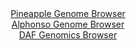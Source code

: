 <div id="Pineapple_Genome_Browser" align="center">
  <a href="https://igv.org/app/?sessionURL=blob:zZJta9swFIX_iyBlA8eW7NiuDWXkravpSFizNE1KMbItO0ptyZNkO2nIf59WNvap0HzYGEggXSTdc46eI2iJkJQzEALbRK6JEDCA3PJugau6JDNcEQnCHJeSGECQnAjCUgLCI8ixVHh590Xf3CpVy9CyqKr7FWYFN6Vj4gq_cIY7aaa8ssa8LHHCBVZcSGskcMstWrT9jiS4rk3d2zFdK8MKW7ist5xJbtWEFXGn34t_l.KCMF6RuGpKRV8FxFqP1piZOf40XC2GaUqkvCWHKLsa3kbDe2e63Hz2xpvl_Ga19FYXC1owrBpBrtYDO7k8LJYP7XiiMnfSs0e1njzyi.JuN.w5k4vpvqaCyCvko8sBHPiDgQ6Hsozs_yffetAzvW8m89082qHk_nnSYa.IHkYbNSXfnDd8u.BkgJKnjWYBpFvhhwgaDvQM1_b6P5fo0oAw0OkITkH4.GQAJXD6rI8_HoE61JoYIMn35hUeA3CREQHCfgChj4LAdnUPGAToZBxBI8q_F.318i7woT20bS_Oaak0zlksWS1NzJjZprlZvJyZ5ddCsWx2O5.5uxZ2sPGLWet143W0GbyRpQF069fv00bfo.ifUPceIaZKzkXtRkTBIdlDj5FmP.M9.xqt3VZFGOFr_mZA54WTc1Fhpc_rit7.4q3FgmKmdKGlkia0pOqw0jnyDoTIdjS2IOUl1xwCUSQfoAEN5MKPf_B0Tk.nHw--">Pineapple Genome Browser</a>
</div>
<div id="Alphonso_Genome_Browser" align="center">
  <a href="https://igv.org/app/?sessionURL=blob:zZJra9swGIX_i6BlA8e2fElqQxluk96StmuyJL1QjGxLjlZZciXFThry36eWjX1ZofmwMRBI74su5xw9G9BgqajgIAaeDUMbQmABtRDtBFU1w1eowgrEBDGFLSAxwRLzHIN4AwhSGk3HI3NyoXWtYsehuu5UiJfCVr6NKvQiOGqVnYvKORaMoUxIpIVUzpFEjXBo2XRanKG6ts3bvh06BdLIQaxeCK6EU2Nepq25L_3VSkvMRYXTask0fROQGj1GY2ET9CWZT5I8x0oN8fq8OEyG58nMH0zvT7vH99Prs_m0O9.f0JIjvZT48C67XY6zG94i0mNqMSKTG32V7Hknmudiz._vD1Y1lVgdwh48CNzgAAYmGsoLvPqfXJtBd3Tev_VI0hqnfUXGhZkv2PiyW4WD2aQ5MeX5O.63FmAiXxoeQL6QvRi6lu92rdDrdl6X8MBy3chkJAUF8cOjBbRE.ZPZ_rABel0baoDCz8s3gCwgZIEliDuR6_ZgFHlh0AvcKIJbawOWkv29gE.m46jneonndVNCmTZIF6nitbIR53aTE7t82THRmZyVo.93PLsbnw69sJ.Qs2I1uM5WX4M_Zhka_.bpt080Rj.i6J.w9xEhts52BS75Rk4vAr_1XlkLnuZmPlpP4Wh1eZ3VzeDdiHaLhwhZIW32m44pfxLXIEkR16bRUEUzyqhez02SogUx9HwDLsgFE4ZEIMvsk2u5Fgzdz78B9beP2x8-">Alphonso Genome Browser</a>
</div>


<div id="DAF_Genomics_Browser" align="center">
  <a href="https://igv.org/app/?sessionURL=blob:tZFra9swFIb_i6D95LsdOzaE4a5dUlK6kdQJpJRwYh_HIpblSXLdLOS_T3gdg40yBh1IQuJc3lfnOZFnFJLyhiTEs9yR5brEILLi_RJYW.M9MJQkKaGWaBCBJQpsciTJiZQgFWSLO11ZKdXKxLYLKM09NpzRXFrSt6A1Je9UhTrV9Cxg8I030Esr50wnK7ChbiveSG5DnqOUpmO32Oy3PejjZ2w7tMQt62pFB9WtNqGNFVYJ2i1tCnz5i5H_oKwX_ZCul.lQP8fjbTFJ57fpyr_JNtPw4yb7PFtn4fpySfcNqE7gZF5U88NzOy7j3bTvZl.OUTjdCxbtKL_wry9vXloqUE7cyB0HThBGY3I2SM3zTiMgeSXcxA2MyBsbXhCYr1d_FOoZCE5J8vhkECUgP.j0xxNRx1aDIhK_dgMzg3BRoCCJGTtO5MaxNwqiwIlj92ycSCfqdyb5KVvEkeOlnhdaO2Bav6T1MD4t9GfwvTD.1lnvf8a0OdR05a4WsX8_u7te.xfe1cx5KP2rB9G_Acogb36s5IKB0qEfz1csUGs9ho36xcU_P52_Aw--">DAF Genomics Browser</a>
</div>
